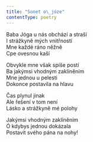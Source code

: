 ```yaml
---
title: "Sonet o\_józe"
contentType: poetry
---
```


<section>

Baba Jóga u nás obchází a straší  
I strážkyně mých vnitřností  
Mne každé ráno něžně  
Cpe ovesnou kaší

</section>

<section>

Obvykle mne však spíše postí  
Ba jakýmsi vhodným zaklíněním  
Mne jednou u pelesti  
Dokonce postavila na hlavu

</section>

<section>

Čas plynul jinak  
Ale řešení v tom není  
Lásko a strážkyně mé polohy

</section>

<section>

Jakýmsi vhodným zaklíněním  
Ó kdybys jednou dokázala  
Postavit svého pána na nohy!

</section>
